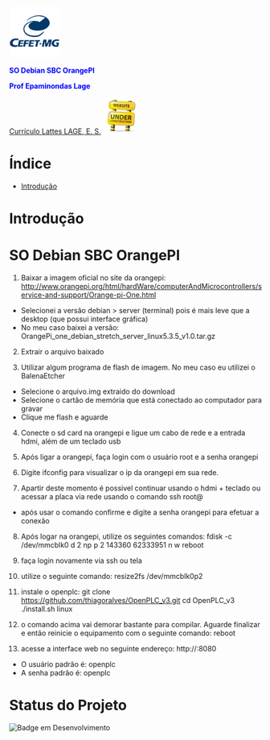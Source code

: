 
<td style="width: 20%;"><img src="https://github.com/Epaminondaslage/Automacao-industrial-e-residencial-Ecossistema-didatico/blob/main/img/Logo_CEFET-MG.png" width="20%" /></td>
<p><strong><span style="color: #0000ff;"> SO Debian SBC OrangePI</span></strong></p>
<p><strong><span style="color: #0000ff;">Prof Epaminondas Lage</span></strong></p>
<a href="http://lattes.cnpq.br/7787341723868111"> Currículo Lattes LAGE, E. S.</a> 


<td style="width: 15%;"><img src="https://github.com/Epaminondaslage/Automacao-industrial-e-residencial-Ecossistema-didatico/blob/main/img/em%20constru%C3%A7%C3%A3o.jpg" width="15%" /></td>

# Índice 

* [Introdução](#Introdução)

# Introdução

# SO Debian SBC OrangePI

1) Baixar a imagem oficial no site da orangepi: http://www.orangepi.org/html/hardWare/computerAndMicrocontrollers/service-and-support/Orange-pi-One.html
- Selecionei a versão debian > server (terminal) pois é mais leve que a desktop (que possui interface gráfica)
- No meu caso baixei a versão: OrangePi_one_debian_stretch_server_linux5.3.5_v1.0.tar.gz

2) Extrair o arquivo baixado

3) Utilizar algum programa de flash de imagem. No meu caso eu utilizei o BalenaEtcher
- Selecione o arquivo.img extraido do download
- Selecione o cartão de memória que está conectado ao computador para gravar
- Clique me flash e aguarde

4) Conecte o sd card na orangepi e ligue um cabo de rede e a entrada hdmi, além de um teclado usb

5) Após ligar a orangepi, faça login com o usuário root e a senha orangepi

6) Digite ifconfig para visualizar o ip da orangepi em sua rede.

7) Apartir deste momento é possivel continuar usando o hdmi + teclado ou acessar a placa via rede usando o comando ssh root@<ip>
- após usar o comando confirme e digite a senha orangepi para efetuar a conexão

8) Após logar na orangepi, utilize os seguintes comandos:
fdisk -c /dev/mmcblk0
d
2
np
p
2
143360
62333951
n
w
reboot

10) faça login novamente via ssh ou tela

11) utilize o seguinte comando:
resize2fs /dev/mmcblk0p2

12) instale o openplc:
git clone https://github.com/thiagoralves/OpenPLC_v3.git
cd OpenPLC_v3
./install.sh linux

13) o comando acima vai demorar bastante para compilar. Aguarde finalizar e então reinicie o equipamento com o seguinte comando:
reboot

14) acesse a interface web no seguinte endereço: http://<ip>:8080
- O usuário padrão é: openplc
- A senha padrão é: openplc


# Status do Projeto

![Badge em Desenvolvimento](http://img.shields.io/static/v1?label=STATUS&message=EM%20DESENVOLVIMENTO&color=GREEN&style=for-the-badge)


